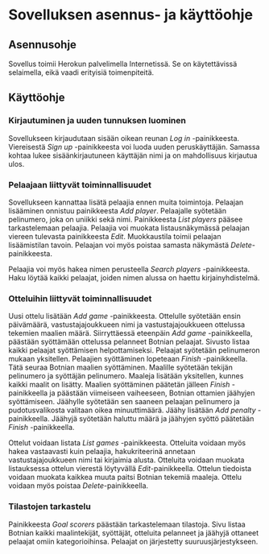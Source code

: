 # Sovelluksen asennus- ja käyttöohje

## Asennusohje

Sovellus toimii Herokun palvelimella Internetissä. Se on käytettävissä selaimella, eikä vaadi erityisiä toimenpiteitä.

## Käyttöohje

### Kirjautuminen ja uuden tunnuksen luominen

Sovellukseen kirjaudutaan sisään oikean reunan *Log in* -painikkeesta. Viereisestä *Sign up* -painikkeesta voi luoda uuden peruskäyttäjän. Samassa kohtaa lukee sisäänkirjautuneen käyttäjän nimi ja on mahdollisuus kirjautua ulos.

### Pelaajaan liittyvät toiminnallisuudet

Sovellukseen kannattaa lisätä pelaajia ennen muita toimintoja. Pelaajan lisääminen onnistuu painikkeesta *Add player*. Pelaajalle syötetään pelinumero, joka on uniikki sekä nimi. Painikkeesta *List players* pääsee tarkastelemaan pelaajia. Pelaajia voi muokata listausnäkymässä pelaajan viereen tulevasta painikkeesta *Edit*. Muokkaustila toimii pelaajan lisäämistilan tavoin. Pelaajan voi myös poistaa samasta näkymästä *Delete*-painikkeesta.

Pelaajia voi myös hakea nimen perusteella *Search players* -painikkeesta. Haku löytää kaikki pelaajat, joiden nimen alussa on haettu kirjainyhdistelmä.

### Otteluihin liittyvät toiminnallisuudet

Uusi ottelu lisätään *Add game* -painikkeesta. Ottelulle syötetään ensin päivämäärä, vastustajajoukkueen nimi ja vastustajajoukkueen ottelussa tekemien maalien määrä. Siirryttäessä eteenpäin *Add game* -painikkeella, päästään syöttämään ottelussa pelanneet Botnian pelaajat. Sivusto listaa kaikki pelaajat syöttämisen helpottamiseksi. Pelaajat syötetään pelinumeron mukaan yksitellen. Pelaajien syöttäminen lopeteaan *Finish* -painikkeella. Tätä seuraa Botnian maalien syöttäminen. Maalille syötetään tekijän pelinumero ja syöttäjän pelinumero. Maaleja lisätään yksitellen, kunnes kaikki maalit on lisätty. Maalien syöttäminen päätetän jälleen *Finish* -painikkeella ja päästään viimeiseen vaiheeseen, Botnian ottamien jäähyjen syöttämiseen. Jäähylle syötetään sen saaneen pelaajan pelinumero ja pudotusvalikosta valitaan oikea minuuttimäärä. Jäähy lisätään *Add penalty* -painikkeella. Jäähyjä syötetään haluttu määrä ja jäähyjen syöttö päätetään *Finish* -painikkeella.

Ottelut voidaan listata *List games* -painikkeesta. Otteluita voidaan myös hakea vastaavasti kuin pelaajia, hakukriteerinä annetaan vastustajajoukkueen nimi tai kirjaimia alusta. Otteluita voidaan muokata listauksessa ottelun vierestä löytyvällä *Edit*-painikkeella. Ottelun tiedoista voidaan muokata kaikkea muuta paitsi Botnian tekemiä maaleja. Ottelu voidaan myös poistaa *Delete*-painikkeella.

### Tilastojen tarkastelu

Painikkeesta *Goal scorers* päästään tarkastelemaan tilastoja. Sivu listaa Botnian kaikki maalintekijät, syöttäjät, otteluita pelanneet ja jäähyjä ottaneet pelaajat omiin kategorioihinsa. Pelaajat on järjestetty suuruusjärjestykseen.
